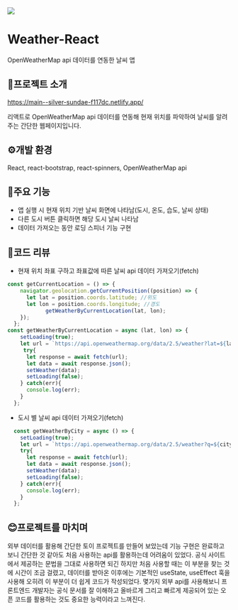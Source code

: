 <img src="https://github.com/Hyemin0102/weather-react/assets/128768462/c566f6d2-18dd-447e-808a-0d66cc57e1ce"/>

# Weather-React
OpenWeatherMap api 데이터를 연동한 날씨 앱

## 🔎프로젝트 소개
https://main--silver-sundae-f117dc.netlify.app/

리액트로 OpenWeatherMap api 데이터를 연동해 현재 위치를 파악하여 날씨를 알려주는 간단한 웹페이지입니다.

## ⚙개발 환경
React, react-bootstrap, react-spinners, OpenWeatherMap api

## 🚩주요 기능
- 앱 실행 시 현재 위치 기반 날씨 화면에 나타남(도시, 온도, 습도, 날씨 상태)
- 다른 도시 버튼 클릭하면 해당 도시 날씨 나타남
- 데이터 가져오는 동안 로딩 스피너 기능 구현

## 📌코드 리뷰
- 현재 위치 좌표 구하고 좌표값에 따른 날씨 api 데이터 가져오기(fetch)
```javascript
const getCurrentLocation = () => {
    navigator.geolocation.getCurrentPosition((position) => {
      let lat = position.coords.latitude; //위도
      let lon = position.coords.longitude; //경도
			getWeatherByCurrentLocation(lat, lon);
    });
  };
const getWeatherByCurrentLocation = async (lat, lon) => {
    setLoading(true);
    let url = `https://api.openweathermap.org/data/2.5/weather?lat=${lat}&lon=${lon}&appid={API key}&units=metric`;
     try{
      let response = await fetch(url); 
      let data = await response.json();
      setWeather(data); 
      setLoading(false); 
    } catch(err){
      console.log(err);
    }
  };
```
- 도시 별 날씨 api 데이터 가져오기(fetch)
```javascript
  const getWeatherByCity = async () => {
    setLoading(true);
    let url = `https://api.openweathermap.org/data/2.5/weather?q=${city}&appid={API key}&units=metric`;
    try{
      let response = await fetch(url);
      let data = await response.json();
      setWeather(data);
      setLoading(false);
    } catch(err){
      console.log(err);
    }
  };
```


## 😊프로젝트를 마치며
외부 데이터를 활용해 간단한 토이 프로젝트를 만들어 보았는데 기능 구현은 완료하고 보니 간단한 것 같아도 처음 사용하는 api를 활용하는데 어려움이 있었다. 공식 사이트에서 제공하는 문법을 그대로 사용하면 되긴 하지만 처음 사용할 때는 이 부분을 찾는 것에 시간이 조금 걸렸고, 데이터를 받아온 이후에는 기본적인 useState, useEffect 훅을 사용해 오히려 이 부분이 더 쉽게 코드가 작성되었다. 몇가지 외부 api를 사용해보니 프론트엔드 개발자는 공식 문서를 잘 이해하고 올바르게 그리고 빠르게 제공되어 있는 오픈 코드를 활용하는 것도 중요한 능력이라고 느껴진다. 
